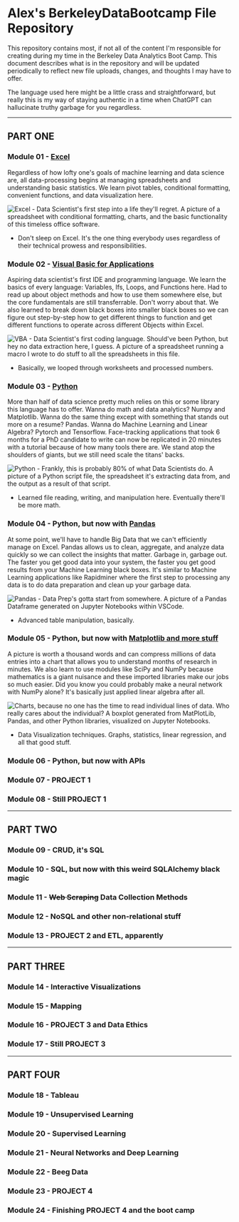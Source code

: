 # Alex's BerkeleyDataBootcamp File Repository
This repository contains most, if not all of the content I'm responsible for creating during my time in the Berkeley Data Analytics Boot Camp. This document describes what is in the repository and will be updated periodically to reflect new file uploads, changes, and thoughts I may have to offer.

The language used here might be a little crass and straightforward, but really this is my way of staying authentic in a time when ChatGPT can hallucinate truthy garbage for you regardless.

---
## PART ONE
### Module 01 - [Excel](https://github.com/AlexPei-YuTsai/BerkeleyDataBootcamp/tree/main/Module01-ExcelChallenge)
Regardless of how lofty one's goals of machine learning and data science are, all data-processing begins at managing spreadsheets and understanding basic statistics. We learn pivot tables, conditional formatting, convenient functions, and data visualization here.

![Excel - Data Scientist's first step into a life they'll regret. A picture of a spreadsheet with conditional formatting, charts, and the basic functionality of this timeless office software.](https://cdn.discordapp.com/attachments/1107347677831778364/1107348043336007772/image.png)
- Don't sleep on Excel. It's the one thing everybody uses regardless of their technical prowess and responsibilities.

### Module 02 - [Visual Basic for Applications](https://github.com/AlexPei-YuTsai/BerkeleyDataBootcamp/tree/main/Module02-VBAChallenge)
Aspiring data scientist's first IDE and programming language. We learn the basics of every language: Variables, Ifs, Loops, and Functions here. Had to read up about object methods and how to use them somewhere else, but the core fundamentals are still transferrable. Don't worry about that. We also learned to break down black boxes into smaller black boxes so we can figure out step-by-step how to get different things to function and get different functions to operate across different Objects within Excel.

![VBA - Data Scientist's first coding language. Should've been Python, but hey no data extraction here, I guess. A picture of a spreadsheet running a macro I wrote to do stuff to all the spreadsheets in this file.](https://cdn.discordapp.com/attachments/1107347677831778364/1107349223776727151/image.png)
- Basically, we looped through worksheets and processed numbers.

### Module 03 - [Python](https://github.com/AlexPei-YuTsai/BerkeleyDataBootcamp/tree/main/Module03-PythonChallenge)
More than half of data science pretty much relies on this or some library this language has to offer. Wanna do math and data analytics? Numpy and Matplotlib. Wanna do the same thing except with something that stands out more on a resume? Pandas. Wanna do Machine Learning and Linear Algebra? Pytorch and Tensorflow. Face-tracking applications that took 6 months for a PhD candidate to write can now be replicated in 20 minutes with a tutorial because of how many tools there are. We stand atop the shoulders of giants, but we still need scale the titans' backs.

![Python - Frankly, this is probably 80% of what Data Scientists do. A picture of a Python script file, the spreadsheet it's extracting data from, and the output as a result of that script.](https://cdn.discordapp.com/attachments/1107347677831778364/1107350970498830356/image.png)
- Learned file reading, writing, and manipulation here. Eventually there'll be more math.

### Module 04 - Python, but now with [Pandas](https://github.com/AlexPei-YuTsai/BerkeleyDataBootcamp/tree/main/Module04-PandasChallenge)
At some point, we'll have to handle Big Data that we can't efficiently manage on Excel. Pandas allows us to clean, aggregate, and analyze data quickly so we can collect the insights that matter. Garbage in, garbage out. The faster you get good data into your system, the faster you get good results from your Machine Learning black boxes. It's similar to Machine Learning applications like Rapidminer where the first step to processing any data is to do data preparation and clean up your garbage data.

![Pandas - Data Prep's gotta start from somewhere. A picture of a Pandas Dataframe generated on Jupyter Notebooks within VSCode.](https://cdn.discordapp.com/attachments/1107347677831778364/1107354581647757342/image.png)
- Advanced table manipulation, basically.

### Module 05 - Python, but now with [Matplotlib and more stuff](https://github.com/AlexPei-YuTsai/BerkeleyDataBootcamp/tree/main/Module05-MatplotlibChallenge)
A picture is worth a thousand words and can compress millions of data entries into a chart that allows you to understand months of research in minutes. We also learn to use modules like SciPy and NumPy because mathematics is a giant nuisance and these imported libraries make our jobs so much easier. Did you know you could probably make a neural network with NumPy alone? It's basically just applied linear algebra after all.

![Charts, because no one has the time to read individual lines of data. Who really cares about the individual? A boxplot generated from MatPlotLib, Pandas, and other Python libraries, visualized on Jupyter Notebooks.](https://cdn.discordapp.com/attachments/1107347677831778364/1107355803603705978/image.png)
- Data Visualization techniques. Graphs, statistics, linear regression, and all that good stuff.

### Module 06 - Python, but now with APIs

### Module 07 - PROJECT 1

### Module 08 - Still PROJECT 1

---
## PART TWO
### Module 09 - CRUD, it's SQL

### Module 10 - SQL, but now with this weird SQLAlchemy black magic

### Module 11 - ~~Web Scraping~~ Data Collection Methods

### Module 12 - NoSQL and other non-relational stuff

### Module 13 - PROJECT 2 and ETL, apparently

---
## PART THREE
### Module 14 - Interactive Visualizations

### Module 15 - Mapping

### Module 16 - PROJECT 3 and Data Ethics

### Module 17 - Still PROJECT 3

---
## PART FOUR
### Module 18 - Tableau

### Module 19 - Unsupervised Learning

### Module 20 - Supervised Learning

### Module 21 - Neural Networks and Deep Learning

### Module 22 - Beeg Data

### Module 23 - PROJECT 4

### Module 24 - Finishing PROJECT 4 and the boot camp
